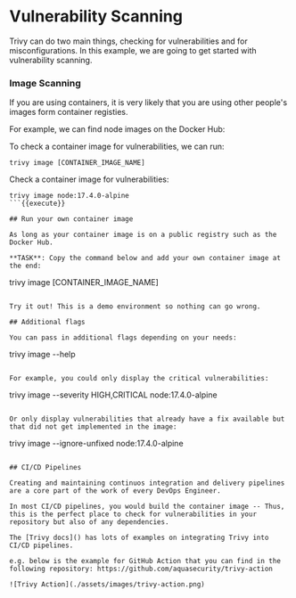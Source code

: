 # Vulnerability Scanning

Trivy can do two main things, checking for vulnerabilities and for misconfigurations. In this example, we are going to get started with vulnerability scanning.

### Image Scanning

If you are using containers, it is very likely that you are using other people's images form container registies.

For example, we can find node images on the Docker Hub: 

To check a container image for vulnerabilities, we can run:

```
trivy image [CONTAINER_IMAGE_NAME]
```

Check a container image for vulnerabilities:

```
trivy image node:17.4.0-alpine
```{{execute}}

## Run your own container image

As long as your container image is on a public registry such as the Docker Hub.

**TASK**: Copy the command below and add your own container image at the end:

```
trivy image [CONTAINER_IMAGE_NAME]
```{{copy}}

Try it out! This is a demo environment so nothing can go wrong.

## Additional flags 

You can pass in additional flags depending on your needs:

```
trivy image --help
```{{execute}}

For example, you could only display the critical vulnerabilities:

```
trivy image --severity HIGH,CRITICAL node:17.4.0-alpine
```{{execute}}

Or only display vulnerabilities that already have a fix available but that did not get implemented in the image:

```
trivy image --ignore-unfixed node:17.4.0-alpine
```{{execute}}

## CI/CD Pipelines

Creating and maintaining continuos integration and delivery pipelines are a core part of the work of every DevOps Engineer. 

In most CI/CD pipelines, you would build the container image -- Thus, this is the perfect place to check for vulnerabilities in your repository but also of any dependencies.

The [Trivy docs]() has lots of examples on integrating Trivy into CI/CD pipelines.

e.g. below is the example for GitHub Action that you can find in the following repository: https://github.com/aquasecurity/trivy-action

![Trivy Action](./assets/images/trivy-action.png)
